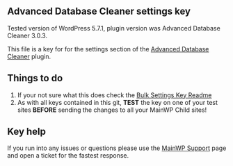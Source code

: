 ## Advanced Database Cleaner settings key

Tested version of WordPress 5.7.1, plugin version was Advanced Database Cleaner 3.0.3.

This file is a key for for the settings section of the [Advanced Database Cleaner](https://wordpress.org/plugins/advanced-database-cleaner/) plugin. 

## Things to do

1. If your not sure what this does check the [Bulk Settings Key Readme](https://github.com/mainwp/Bulk-Setting-Manager-Keys/blob/master/README.md)
2. As with all keys contained in this git, **TEST** the key on one of your test sites **BEFORE** sending the changes to all your MainWP Child sites!

## Key help

If you run into any issues or questions please use the [MainWP Support](https://mainwp.com/support/) page and open a ticket for the fastest response.

